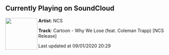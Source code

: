 ## Currently Playing on SoundCloud

[<img align="left" width="100" src="https://i1.sndcdn.com/artworks-000120149088-mb5uwy-t50x50.jpg">](https://soundcloud.com/nocopyrightsounds/cartoon-why-we-lose-feat-coleman-trapp-ncs-release?in_system_playlist=charts-top%3Adrumbass%3Aus)

**Artist**: NCS 

**Track**: Cartoon - Why We Lose (feat. Coleman Trapp) [NCS Release]

Last updated at 09/01/2020 20:29
